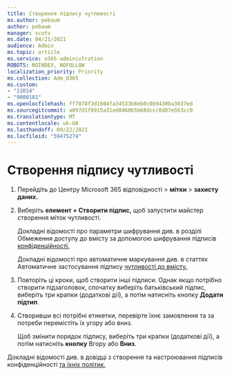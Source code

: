 ```yaml
---
title: Створення підпису чутливості
ms.author: pebaum
author: pebaum
manager: scotv
ms.date: 04/21/2021
audience: Admin
ms.topic: article
ms.service: o365-administration
ROBOTS: NOINDEX, NOFOLLOW
localization_priority: Priority
ms.collection: Adm_O365
ms.custom:
- "11014"
- "9000181"
ms.openlocfilehash: ff7078f3d1604fa34533b8eb0c0b9430ba3637ed
ms.sourcegitcommit: a097d1f8915a31ed8460b5b68dccc8d87e563cc0
ms.translationtype: MT
ms.contentlocale: uk-UA
ms.lasthandoff: 09/22/2021
ms.locfileid: "59475274"
---
```

# <a name="how-to-create-a-sensitivity-label"></a>Створення підпису чутливості

1. Перейдіть до Центру Microsoft 365 відповідності > **мітки**  >  **захисту даних.**

1. Виберіть **елемент + Створити підпис,** щоб запустити майстер створення міток чутливості.

    Докладні відомості про параметри шифрування див. в розділі Обмеження доступу до вмісту за допомогою шифрування підписів [конфіденційності.](https://go.microsoft.com/fwlink/?linkid=2106331)

    Докладні відомості про автоматичне маркування див. в статтях Автоматичне застосування підпису [чутливості до вмісту.](https://go.microsoft.com/fwlink/?linkid=2105837)

1. Повторіть ці кроки, щоб створити інші підписи. Однак якщо потрібно створити підзаголовок, спочатку виберіть батьківський підпис, виберіть три крапки (додаткові дії), а потім натисніть кнопку **Додати підтип**.

1. Створивши всі потрібні етикетки, перевірте їхнє замовлення та за потреби перемістіть їх угору або вниз. 
    
    Щоб змінити порядок підпису, виберіть три крапки (додаткові дії), а потім натисніть **кнопку** Вгору або **Вниз**.

Докладні відомості див. в довідці з створення та настроювання підписів конфіденційності [та їхніх політик.](https://docs.microsoft.com/microsoft-365/compliance/create-sensitivity-labels)
